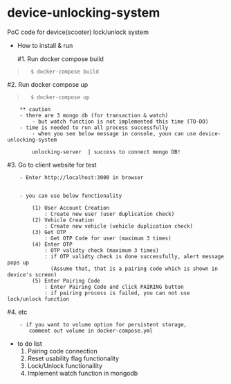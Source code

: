 # device-unlocking-system
PoC code for device(scooter) lock/unlock system

- How to install & run


   #1. Run docker compose build
>       $ docker-compose build

   #2. Run docker compose up
>       $ docker-compose up

        ** caution
        - there are 3 mongo db (for transaction & watch)
            - but watch function is not implemented this time (TO-DO)
        - time is needed to run all process successfully
            - when you see below message in console, youn can use device-unlocking-system
            
            unlocking-server  | success to connect mongo DB!

   #3. Go to client website for test
        
        - Enter http://localhost:3000 in browser
        
        
        - you can use below functionality
        
            (1) User Account Creation
                : Create new user (user duplication check)
            (2) Vehicle Creation
                : Create new vehicle (vehicle duplication check)
            (3) Get OTP
                : Get OTP Code for user (maximum 3 times)
            (4) Enter OTP
                : OTP validty check (maximum 3 times)
                : if OTP validty check is done successfully, alert message pops up
                  (Assume that, that is a pairing code which is shown in device's screen)
            (5) Enter Pairing Code
                : Enter Pairing Code and click PAIRING button
                : if pairing process is failed, you can not use lock/unlock function

   #4. etc
   
   
        - if you want to volume option for persistent storage,
           comment out volume in docker-compose.yml



- to do list
    1. Pairing code connection
    2. Reset usability flag functionality
    3. Lock/Unlock functionaility
    4. Implement watch function in mongodb
